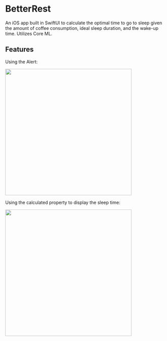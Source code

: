 # BetterRest

An iOS app built in SwiftUI to calculate the optimal time to go to sleep given the amount of coffee consumption, ideal sleep duration, and the wake-up time. Utilizes Core ML.

## Features

Using the Alert:

<img src="https://github.com/igibliss00/Hacking-with-SwiftUI/BetterRest/blob/master/README_assets/1.png" width="400">

Using the calculated property to display the sleep time:

<img src="https://github.com/igibliss00/Hacking-with-SwiftUI/BetterRest/blob/master/README_assets/2.png" width="400">


